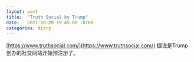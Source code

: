 ```yaml
---
layout: post
title:  "Truth Social by Trump"
date:   2021-10-20 19:45:00 -0700
categories: diary
---
```

[https://www.truthsocial.com/](https://www.truthsocial.com/)
据说是Trump创办的社交网站开始预注册了。
